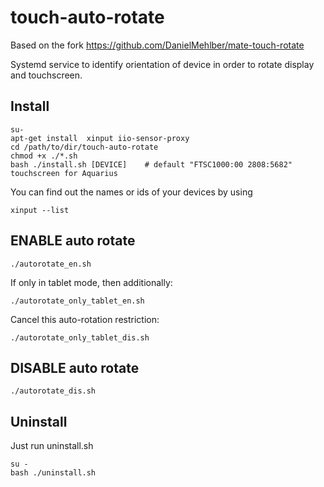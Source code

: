 # touch-auto-rotate
Based on the fork https://github.com/DanielMehlber/mate-touch-rotate

Systemd service to identify orientation of device in order to rotate display and touchscreen.

## Install

```
su-
apt-get install  xinput iio-sensor-proxy
cd /path/to/dir/touch-auto-rotate
chmod +x ./*.sh
bash ./install.sh [DEVICE]    # default "FTSC1000:00 2808:5682" touchscreen for Aquarius
```

You can find out the names or ids of your devices by using

```
xinput --list
```

## ENABLE auto rotate

```
./autorotate_en.sh
```
If only in tablet mode, then additionally:

```
./autorotate_only_tablet_en.sh
```
Cancel this auto-rotation restriction:
```
./autorotate_only_tablet_dis.sh
```

## DISABLE auto rotate
```
./autorotate_dis.sh
```

## Uninstall 
Just run uninstall.sh

```
su -
bash ./uninstall.sh
```
